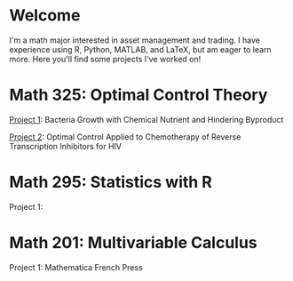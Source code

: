 # Welcome
I'm a math major interested in asset management and trading. I have experience using R, Python, MATLAB, and LaTeX, but am eager to learn more.
Here you'll find some projects I've worked on!

# Math 325: Optimal Control Theory
[Project 1](https://github.com/suzannasem/Bacterial_Growth): Bacteria Growth with Chemical Nutrient and Hindering Byproduct

[Project 2](https://github.com/suzannasem/HIV_Chemo/tree/main): Optimal Control Applied to Chemotherapy of Reverse Transcription Inhibitors for HIV

# Math 295: Statistics with R
Project 1: 

# Math 201: Multivariable Calculus
Project 1: Mathematica French Press
